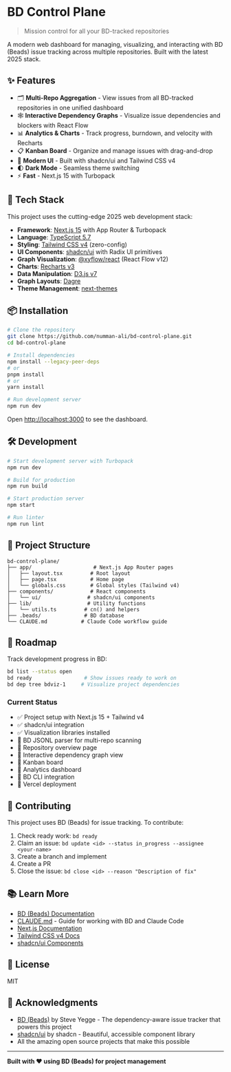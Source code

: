 # BD Control Plane

> Mission control for all your BD-tracked repositories

A modern web dashboard for managing, visualizing, and interacting with BD (Beads) issue tracking across multiple repositories. Built with the latest 2025 stack.

## ✨ Features

- 🗂️ **Multi-Repo Aggregation** - View issues from all BD-tracked repositories in one unified dashboard
- 🕸️ **Interactive Dependency Graphs** - Visualize issue dependencies and blockers with React Flow
- 📊 **Analytics & Charts** - Track progress, burndown, and velocity with Recharts
- 📋 **Kanban Board** - Organize and manage issues with drag-and-drop
- 🎨 **Modern UI** - Built with shadcn/ui and Tailwind CSS v4
- 🌓 **Dark Mode** - Seamless theme switching
- ⚡ **Fast** - Next.js 15 with Turbopack

## 🚀 Tech Stack

This project uses the cutting-edge 2025 web development stack:

- **Framework**: [Next.js 15](https://nextjs.org/) with App Router & Turbopack
- **Language**: [TypeScript 5.7](https://www.typescriptlang.org/)
- **Styling**: [Tailwind CSS v4](https://tailwindcss.com/) (zero-config)
- **UI Components**: [shadcn/ui](https://ui.shadcn.com/) with Radix UI primitives
- **Graph Visualization**: [@xyflow/react](https://reactflow.dev/) (React Flow v12)
- **Charts**: [Recharts v3](https://recharts.org/)
- **Data Manipulation**: [D3.js v7](https://d3js.org/)
- **Graph Layouts**: [Dagre](https://github.com/dagrejs/dagre)
- **Theme Management**: [next-themes](https://github.com/pacocoursey/next-themes)

## 📦 Installation

```bash
# Clone the repository
git clone https://github.com/numman-ali/bd-control-plane.git
cd bd-control-plane

# Install dependencies
npm install --legacy-peer-deps
# or
pnpm install
# or
yarn install

# Run development server
npm run dev
```

Open [http://localhost:3000](http://localhost:3000) to see the dashboard.

## 🛠️ Development

```bash
# Start development server with Turbopack
npm run dev

# Build for production
npm run build

# Start production server
npm start

# Run linter
npm run lint
```

## 📁 Project Structure

```
bd-control-plane/
├── app/                    # Next.js App Router pages
│   ├── layout.tsx         # Root layout
│   ├── page.tsx           # Home page
│   └── globals.css        # Global styles (Tailwind v4)
├── components/            # React components
│   └── ui/               # shadcn/ui components
├── lib/                  # Utility functions
│   └── utils.ts         # cn() and helpers
├── .beads/              # BD database
└── CLAUDE.md           # Claude Code workflow guide
```

## 🎯 Roadmap

Track development progress in BD:

```bash
bd list --status open
bd ready                 # Show issues ready to work on
bd dep tree bdviz-1     # Visualize project dependencies
```

### Current Status

- ✅ Project setup with Next.js 15 + Tailwind v4
- ✅ shadcn/ui integration
- ✅ Visualization libraries installed
- 🚧 BD JSONL parser for multi-repo scanning
- 🚧 Repository overview page
- 🚧 Interactive dependency graph view
- 🚧 Kanban board
- 🚧 Analytics dashboard
- 🚧 BD CLI integration
- 🚧 Vercel deployment

## 🤝 Contributing

This project uses BD (Beads) for issue tracking. To contribute:

1. Check ready work: `bd ready`
2. Claim an issue: `bd update <id> --status in_progress --assignee <your-name>`
3. Create a branch and implement
4. Create a PR
5. Close the issue: `bd close <id> --reason "Description of fix"`

## 📚 Learn More

- [BD (Beads) Documentation](https://github.com/steveyegge/beads)
- [CLAUDE.md](./CLAUDE.md) - Guide for working with BD and Claude Code
- [Next.js Documentation](https://nextjs.org/docs)
- [Tailwind CSS v4 Docs](https://tailwindcss.com/docs)
- [shadcn/ui Components](https://ui.shadcn.com/)

## 📄 License

MIT

## 🙏 Acknowledgments

- [BD (Beads)](https://github.com/steveyegge/beads) by Steve Yegge - The dependency-aware issue tracker that powers this project
- [shadcn/ui](https://ui.shadcn.com/) by shadcn - Beautiful, accessible component library
- All the amazing open source projects that make this possible

---

**Built with ❤️ using BD (Beads) for project management**
